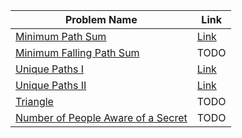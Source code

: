 | Problem Name | Link |
|--------------|------|
| [Minimum Path Sum](https://leetcode.com/problems/minimum-path-sum/) | [Link](./Minimum%20Path%20Sum/README.md)
| [Minimum Falling Path Sum](https://leetcode.com/problems/minimum-falling-path-sum/description/) | TODO |
| [Unique Paths I](https://leetcode.com/problems/unique-paths/) | [Link](./Unique%20Paths%20I-II/README.md)
| [Unique Paths II](https://leetcode.com/problems/unique-paths-ii/) | [Link](./Unique%20Paths%20I-II/README.md)
| [Triangle](https://leetcode.com/problems/triangle/description/) | TODO
| [Number of People Aware of a Secret](https://leetcode.com/problems/number-of-people-aware-of-a-secret/) | TODO